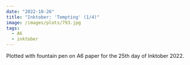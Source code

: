 ```yaml
---
date: "2022-10-26"
title: "Inktober: 'Tempting' (1/4)"
image: /images/plots/793.jpg
tags:
  - A6
  - inktober
---
```


Plotted with fountain pen on A6 paper for the 25th day of Inktober 2022.

